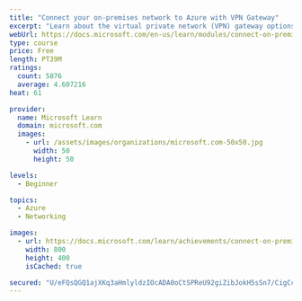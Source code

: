 ```yaml
---
title: "Connect your on-premises network to Azure with VPN Gateway"
excerpt: "Learn about the virtual private network (VPN) gateway options in Azure and typical scenarios for using a VPN. Create and test VPNs to securely connect sites to Azure."
webUrl: https://docs.microsoft.com/en-us/learn/modules/connect-on-premises-network-with-vpn-gateway/
type: course
price: Free
length: PT39M
ratings:
  count: 5876
  average: 4.607216
heat: 61

provider:
  name: Microsoft Learn
  domain: microsoft.com
  images:
    - url: /assets/images/organizations/microsoft.com-50x50.jpg
      width: 50
      height: 50

levels:
  - Beginner

topics:
  - Azure
  - Networking

images:
  - url: https://docs.microsoft.com/learn/achievements/connect-on-premises-network-with-vpn-gateway-social.png
    width: 800
    height: 400
    isCached: true

secured: "U/eFQsQGQ1ajXKq3aHmlyldzIOcADA0oCtSPReU92giZibJokH5sSn7/CigCcMYs7Ja9SW4s+iiB6yOA6O5sS8WxN8ydbdvz3lM0kvXUm8kYmpurpZmvlG19TdAuUDuX7aHp3GXTDUrgSOXYXFVO3m/PAnZTVUt6atvdIjTTjBa4/GGty+tzwQR1gCLwkbLiEMXEKhY9imvNu6WIGrKUw5MmveXp0ffA97H9w2vcCIu3bGwh9L7zXBiO1iz23WyO1PkgquOfj3dJjDlXppLhmNS0S8b+AId6KVm0htAbltoFZmeIqKdmPKH6B12EiLLHqcVlA5J6blVf4fR7Cs9Sk2LBMempGFdzrETX2o/rI5qgHiLb2e7gGyCqFVwDqAxXkRcXr6cYjKXV+oljYpHe4z1CizhlMXtZ7EwHfg8aF6s=;aOwsFmoiqIehuH7YjjlE+w=="
---
```


